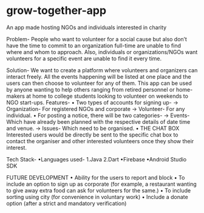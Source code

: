 # grow-together-app
An app made hosting NGOs and individuals interested in charity

Problem-
People who want to volunteer for a social cause but also don’t have the time to commit to an organization full-time are unable to find where and whom to approach. 
Also, individuals or organizations/NGOs want volunteers for a specific event are unable to find it every time.

Solution-
We want to create a platform where volunteers and organizers can interact freely. All the events happening will be listed at one place and the users can then choose to volunteer for any of them. 
This app can be used by anyone wanting to help others ranging from retired personnel or home-makers at home to college students looking to volunteer on weekends to NGO start-ups.
Features-
    • Two types of accounts for signing up-
        → Organization- For registered NGOs and corporate
        → Volunteer- For any individual.
    • For posting a notice, there will be two categories-
        → Events- Which have already been planned with the respective details of date time and venue.
        → Issues- Which need to be organised.
    • THE CHAT BOX
        Interested users would be directly be sent to the specific chat box to contact the organiser and other interested volunteers once they show their interest.
        
Tech Stack-
    •Languages used-
        1.Java
        2.Dart
    •Firebase
    •Android Studio SDK
    
FUTURE DEVELOPMENT
    • Ability for the users to report and block
    • To include an option to sign up as corporate (for example, a restaurant wanting to give away extra food can ask for volunteers for the same.)
    • To include sorting using city (for convenience in voluntary work)
    • Include a donate option (after a strict and mandatory verification)
